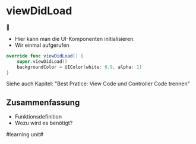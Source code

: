 # viewDidLoad
🌅

- Hier kann man die UI-Komponenten initialisieren.
- Wir einmal aufgerufen

```swift
override func viewDidLoad() {
	super.viewDidLoad()
	backgroundColor = UIColor(white: 0.9, alpha: 1)
}
```

Siehe auch Kapitel: "Best Pratice: View Code und Controller Code trennen"

## Zusammenfassung
- Funktionsdefinition
- Wozu wird es benötigt?


#learning unit#